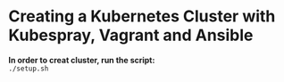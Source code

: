 # Creating a Kubernetes Cluster with Kubespray, Vagrant and Ansible

**In order to creat cluster, run the script:**  
`./setup.sh`  

